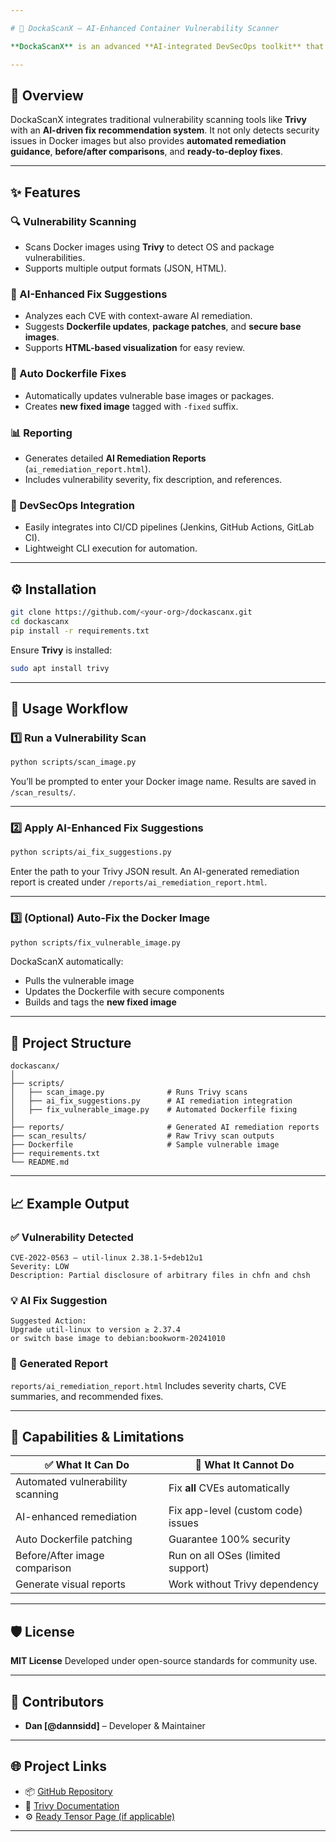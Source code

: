```yaml
---

# 🚀 DockaScanX – AI-Enhanced Container Vulnerability Scanner

**DockaScanX** is an advanced **AI-integrated DevSecOps toolkit** that automates **Docker image vulnerability scanning**, provides **intelligent fix suggestions**, and generates **interactive HTML remediation reports** — empowering teams to **secure containerized applications effortlessly**.

---
```


## 🧠 Overview

DockaScanX integrates traditional vulnerability scanning tools like **Trivy** with an **AI-driven fix recommendation system**. It not only detects security issues in Docker images but also provides **automated remediation guidance**, **before/after comparisons**, and **ready-to-deploy fixes**.

---

## ✨ Features

### 🔍 Vulnerability Scanning

* Scans Docker images using **Trivy** to detect OS and package vulnerabilities.
* Supports multiple output formats (JSON, HTML).

### 🤖 AI-Enhanced Fix Suggestions

* Analyzes each CVE with context-aware AI remediation.
* Suggests **Dockerfile updates**, **package patches**, and **secure base images**.
* Supports **HTML-based visualization** for easy review.

### 🧩 Auto Dockerfile Fixes

* Automatically updates vulnerable base images or packages.
* Creates **new fixed image** tagged with `-fixed` suffix.

### 📊 Reporting

* Generates detailed **AI Remediation Reports** (`ai_remediation_report.html`).
* Includes vulnerability severity, fix description, and references.

### 🔗 DevSecOps Integration

* Easily integrates into CI/CD pipelines (Jenkins, GitHub Actions, GitLab CI).
* Lightweight CLI execution for automation.

---

## ⚙️ Installation

```bash
git clone https://github.com/<your-org>/dockascanx.git
cd dockascanx
pip install -r requirements.txt
```

Ensure **Trivy** is installed:

```bash
sudo apt install trivy
```

---

## 🧪 Usage Workflow

### 1️⃣ Run a Vulnerability Scan

```bash
python scripts/scan_image.py
```

You’ll be prompted to enter your Docker image name.
Results are saved in `/scan_results/`.

---

### 2️⃣ Apply AI-Enhanced Fix Suggestions

```bash
python scripts/ai_fix_suggestions.py
```

Enter the path to your Trivy JSON result.
An AI-generated remediation report is created under `/reports/ai_remediation_report.html`.

---

### 3️⃣ (Optional) Auto-Fix the Docker Image

```bash
python scripts/fix_vulnerable_image.py
```

DockaScanX automatically:

* Pulls the vulnerable image
* Updates the Dockerfile with secure components
* Builds and tags the **new fixed image**

---

## 📁 Project Structure

```
dockascanx/
│
├── scripts/
│   ├── scan_image.py              # Runs Trivy scans
│   ├── ai_fix_suggestions.py      # AI remediation integration
│   ├── fix_vulnerable_image.py    # Automated Dockerfile fixing
│
├── reports/                       # Generated AI remediation reports
├── scan_results/                  # Raw Trivy scan outputs
├── Dockerfile                     # Sample vulnerable image
├── requirements.txt
└── README.md
```

---

## 📈 Example Output

### ✅ Vulnerability Detected

```
CVE-2022-0563 – util-linux 2.38.1-5+deb12u1
Severity: LOW
Description: Partial disclosure of arbitrary files in chfn and chsh
```

### 💡 AI Fix Suggestion

```
Suggested Action:
Upgrade util-linux to version ≥ 2.37.4
or switch base image to debian:bookworm-20241010
```

### 📄 Generated Report

`reports/ai_remediation_report.html`
Includes severity charts, CVE summaries, and recommended fixes.

---

## 🧩 Capabilities & Limitations

| ✅ What It Can Do               | 🚫 What It Cannot Do               |
| -------------------------------- | ---------------------------------- |
| Automated vulnerability scanning | Fix **all** CVEs automatically     |
| AI-enhanced remediation          | Fix app-level (custom code) issues |
| Auto Dockerfile patching         | Guarantee 100% security            |
| Before/After image comparison    | Run on all OSes (limited support)  |
| Generate visual reports          | Work without Trivy dependency      |

---

## 🛡️ License

**MIT License**
Developed under open-source standards for community use.

---

## 👥 Contributors

* **Dan [@dannsidd]** – Developer & Maintainer

---

## 🌐 Project Links

* 📦 [GitHub Repository](https://github.com/dannsidd/dockascanx)
* 🧰 [Trivy Documentation](https://aquasecurity.github.io/trivy/)
* ⚙️ [Ready Tensor Page (if applicable)](https://readytensor.ai/)

---


